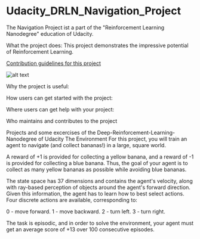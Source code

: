 # Udacity_DRLN_Navigation_Project
The Navigation Project ist a part of the "Reinforcement Learning Nanodegree" education of Udacity.

What the project does:
This project demonstrates the impressive potential of Reinforcement Learning.

[Contribution guidelines for this project](docs/CONTRIBUTING.md)

![alt text](http://url/to/img.png)

Why the project is useful:


How users can get started with the project:


Where users can get help with your project:


Who maintains and contributes to the project


Projects and some  excercises of the Deep-Reinforcement-Learning-Nanodegree of Udacity
The Environment
For this project, you will train an agent to navigate (and collect bananas!) in a large, square world.


A reward of +1 is provided for collecting a yellow banana, and a reward of -1 is provided for collecting a blue banana. Thus, the goal of your agent is to collect as many yellow bananas as possible while avoiding blue bananas.

The state space has 37 dimensions and contains the agent's velocity, along with ray-based perception of objects around the agent's forward direction. Given this information, the agent has to learn how to best select actions. Four discrete actions are available, corresponding to:

0 - move forward.
1 - move backward.
2 - turn left.
3 - turn right.


The task is episodic, and in order to solve the environment, your agent must get an average score of +13 over 100 consecutive episodes.
